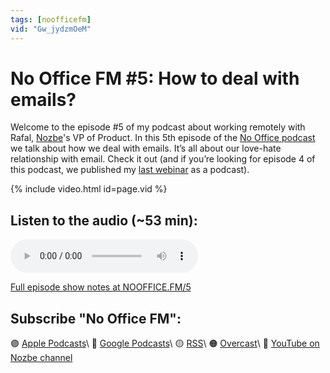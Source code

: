 ```yaml
---
tags: [noofficefm]
vid: "Gw_jydzmOeM"
---
```


# No Office FM #5: How to deal with emails?

Welcome to the episode #5 of my podcast about working remotely with Rafal, [Nozbe][n]'s VP of Product. In this 5th episode of the [No Office podcast](/tag/noofficefm) we talk about how we deal with emails. It’s all about our love-hate relationship with email. Check it out (and if you’re looking for episode 4 of this podcast, we published my [last webinar](/differently) as a podcast).

{% include video.html id=page.vid %}

<!--More-->

## Listen to the audio (~53 min):

<audio controls>
<source src="https://media.transistor.fm/a3fbd866/46250aa1.mp3" type="audio/mpeg">
</audio>



[Full episode show notes at NOOFFICE.FM/5](https://nooffice.fm/5)

## Subscribe "No Office FM":

🟣 [Apple Podcasts](https://podcasts.apple.com/podcast/no-office/id1527466890)\\
🔵 [Google Podcasts](https://podcasts.google.com/feed/aHR0cHM6Ly9mZWVkcy50cmFuc2lzdG9yLmZtL25vb2ZmaWNl)\\
🟡 [RSS](https://nozbe.com/nooffice.rss)\\
🟠 [Overcast](https://overcast.fm/itunes1527466890/no-office)\\
🔴 [YouTube on Nozbe channel](https://youtube.com/NozbeCom)

[n]: https://nozbe.com/